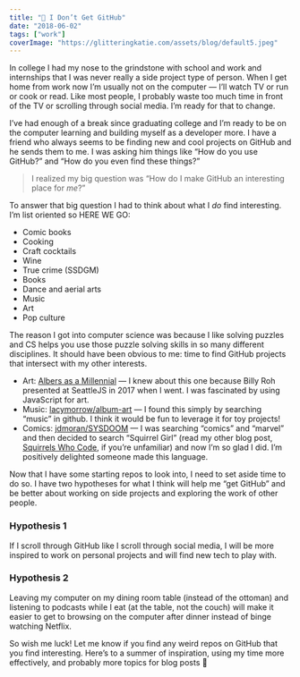 ```yaml
---
title: "🤔 I Don’t Get GitHub"
date: "2018-06-02"
tags: ["work"]
coverImage: "https://glitteringkatie.com/assets/blog/default5.jpeg"
---
```


In college I had my nose to the grindstone with school and work and internships that I was never really a side project type of person. When I get home from work now I’m usually not on the computer — I’ll watch TV or run or cook or read. Like most people, I probably waste too much time in front of the TV or scrolling through social media. I’m ready for that to change.

I’ve had enough of a break since graduating college and I’m ready to be on the computer learning and building myself as a developer more. I have a friend who always seems to be finding new and cool projects on GitHub and he sends them to me. I was asking him things like “How do you use GitHub?” and “How do you even find these things?”

> I realized my big question was “How do I make GitHub an interesting place for _me_?”

To answer that big question I had to think about what I _do_ find interesting. I’m list oriented so HERE WE GO:

- Comic books
- Cooking
- Craft cocktails
- Wine
- True crime (SSDGM)
- Books
- Dance and aerial arts
- Music
- Art
- Pop culture

The reason I got into computer science was because I like solving puzzles and CS helps you use those puzzle solving skills in so many different disciplines. It should have been obvious to me: time to find GitHub projects that intersect with my other interests.

- Art: [Albers as a Millennial](https://billyroh.com/albers/) — I knew about this one because Billy Roh presented at SeattleJS in 2017 when I went. I was fascinated by using JavaScript for art.
- Music: [lacymorrow/album-art](https://github.com/lacymorrow/album-art) — I found this simply by searching “music” in github. I think it would be fun to leverage it for toy projects!
- Comics: [jdmoran/SYSDOOM](https://github.com/jdmoran/SYSDOOM) — I was searching “comics” and “marvel” and then decided to search “Squirrel Girl” (read my other blog post, [Squirrels Who Code](../squirrels-who-code), if you’re unfamiliar) and now I’m so glad I did. I’m positively delighted someone made this language.

Now that I have some starting repos to look into, I need to set aside time to do so. I have two hypotheses for what I think will help me “get GitHub” and be better about working on side projects and exploring the work of other people.

### Hypothesis 1

If I scroll through GitHub like I scroll through social media, I will be more inspired to work on personal projects and will find new tech to play with.

### Hypothesis 2

Leaving my computer on my dining room table (instead of the ottoman) and listening to podcasts while I eat (at the table, not the couch) will make it easier to get to browsing on the computer after dinner instead of binge watching Netflix.

So wish me luck! Let me know if you find any weird repos on GitHub that you find interesting. Here’s to a summer of inspiration, using my time more effectively, and probably more topics for blog posts 🥂
